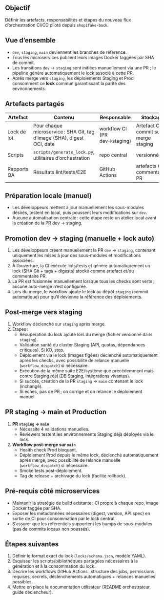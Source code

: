 ## Objectif

Définir les artefacts, responsabilités et étapes du nouveau flux d’orchestration CI/CD piloté depuis `shopifake-back`.

## Vue d’ensemble

- `dev`, `staging`, `main` deviennent les branches de référence.
- Tous les microservices publient leurs images Docker taggées par SHA de commit.
- Les transitions `dev` → `staging` sont initiées manuellement via une PR ; le pipeline génère automatiquement le lock associé à cette PR.
- Après merge vers `staging`, les déploiements Staging et Prod consomment ce **lock** commun garantissant la parité des environnements.

## Artefacts partagés

| Artefact | Contenu | Responsable | Stockage |
| --- | --- | --- | --- |
| Lock de lot | Pour chaque microservice : SHA Git, tag d’image (SHA), digest OCI, date | workflow CI (PR dev→staging) | Artefact CI + commit sur merge staging |
| Scripts | `scripts/generate_lock.py`, utilitaires d’orchestration | repo central | versionnés |
| Rapports QA | Résultats lint/tests/E2E | GitHub Actions | artefacts CI + commentaires PR |

## Préparation locale (manuel)

- Les développeurs mettent à jour manuellement les sous-modules désirés, testent en local, puis poussent leurs modifications sur `dev`.
- Aucune automatisation centrale : cette étape reste un atelier local avant la création de la PR dev → staging.

## Promotion dev → staging (manuelle + lock auto)

1. Les développeurs créent manuellement la PR `dev` → `staging`, contenant uniquement les mises à jour des sous-modules et modifications associées.
2. À l’ouverture, la CI exécute lints/tests et génère automatiquement un lock (SHA Git + tags + digests) stocké comme artefact et/ou commentaire PR.
3. La PR est fusionnée manuellement lorsque tous les checks sont verts ; aucune auto-merge n’est configurée.
4. Lors du merge, le workflow ajoute le lock au dépôt `staging` (commit automatique) pour qu’il devienne la référence des déploiements.

## Post-merge vers staging

1. Workflow déclenché sur `staging` après merge.
2. Étapes :
   - Récupération du lock ajouté lors du merge (fichier versionné dans `staging`).
   - Validation santé du cluster Staging (API, quotas, dépendances critiques). Si KO, stop.
   - Déploiement via le lock (images figées) déclenché automatiquement après les checks, avec possibilité de relance manuelle (`workflow_dispatch`) si nécessaire.
   - Exécution de la même suite E2E/système que précédemment mais contre Staging réel (DB Staging, intégrations vivantes).
   - Si succès, création de la PR `staging` → `main` contenant le lock (inchangé).
   - Si échec, pas de PR ; on corrige et on relance le déploiement manuel.

## PR staging → main et Production

1. **PR `staging` → `main`**
   - Nécessite 4 validations manuelles.
   - Reviewers testent les environnements Staging déjà déployés via le lock.
2. **Workflow post-merge sur `main`**
   - Health check Prod bloquant.
   - Déploiement Prod depuis le même lock, déclenché automatiquement après merge, avec possibilité de relance manuelle (`workflow_dispatch`) si nécessaire.
   - Smoke tests post-déploiement.
   - Tag de release + archivage du lock (facilite rollback).

## Pré-requis côté microservices

- Maintenir la stratégie de build existante : CI propre à chaque repo, image Docker taggée par SHA.
- Exposer les métadonnées nécessaires (digest, version, API spec) en sortie de CI pour consommation par le lock central.
- S’assurer que les référentiels supportent les bumps de sous-modules (pas de commits locaux non poussés).

## Étapes suivantes

1. Définir le format exact du lock (`locks/schema.json`, modèle YAML).
2. Esquisser les scripts/bibliothèques partagées nécessaires à la génération et à la consommation du lock.
3. Décrire les workflows GitHub Actions : structure des jobs, permissions requises, secrets, déclenchements automatiques + relances manuelles possibles.
4. Mettre en place la documentation utilisateur (README orchestrateur, guide déclencheur).

